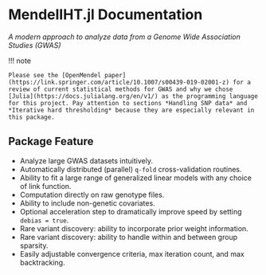 # MendelIHT.jl Documentation

*A modern approach to analyze data from a Genome Wide Association Studies (GWAS)*


!!! note  

    Please see the [OpenMendel paper](https://link.springer.com/article/10.1007/s00439-019-02001-z) for a review of current statistical methods for GWAS and why we chose [Julia](https://docs.julialang.org/en/v1/) as the programming language for this project. Pay attention to sections *Handling SNP data* and *Iterative hard thresholding* because they are especially relevant in this package.

## Package Feature

+ Analyze large GWAS datasets intuitively.
+ Automatically distributed (parallel) `q-fold` cross-validation routines.
+ Ability to fit a large range of generalized linear models with any choice of link function.
+ Computation directly on raw genotype files.
+ Ability to include non-genetic covariates.
+ Optional acceleration step to dramatically improve speed by setting `debias = true`.
+ Rare variant discovery: ability to incorporate prior weight information.
+ Rare variant discovery: ability to handle within and between group sparsity. 
+ Easily adjustable convergence criteria, max iteration count, and max backtracking.